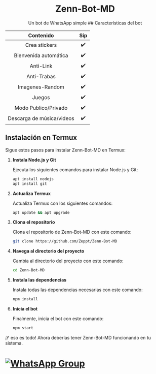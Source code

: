 <div align="center"><h1> Zenn-Bot-MD </h1>
   Un bot de WhatsApp simple
   ## Características del bot
   
|  Contenido  |                                           Sip |
| :---------------------------------------------: | :-----------: |
| Crea stickers|✔️|
| Bienvenida automática|✔️|
| Anti-Link|✔️|
| Anti-Trabas|✔️|
| Imagenes-Random|✔️|
| Juegos|✔️|
| Modo Publico/Privado|✔️|
| Descarga de música/videos|✔️|
</div>

## Instalación en Termux

Sigue estos pasos para instalar Zenn-Bot-MD en Termux:

1. **Instala Node.js y Git**

   Ejecuta los siguientes comandos para instalar Node.js y Git:
   ```bash
   apt install nodejs
   apt install git
   
2. **Actualiza Termux**

   Actualiza Termux con los siguientes comandos:
    ```bash
   apt update && apt upgrade
    
3. **Clona el repositorio**

   Clona el repositorio de Zenn-Bot-MD con este comando:
    ```bash
   git clone https://github.com/Zeppt/Zenn-Bot-MD

4. **Navega al directorio del proyecto**

   Cambia al directorio del proyecto con este comando:
    ```bash
   cd Zenn-Bot-MD

5. **Instala las dependencias**

   Instala todas las dependencias necesarias con este comando:
   ```bash
   npm install

6. **Inicia el bot**

   Finalmente, inicia el bot con este comando:
   ```bash
   npm start

¡Y eso es todo! Ahora deberías tener Zenn-Bot-MD funcionando en tu sistema.

# [![WhatsApp Group](https://img.shields.io/badge/WhatsApp-25D366?style=for-the-badge&logo=whatsapp&logoColor=white)](https://wa.me/526673877887)

